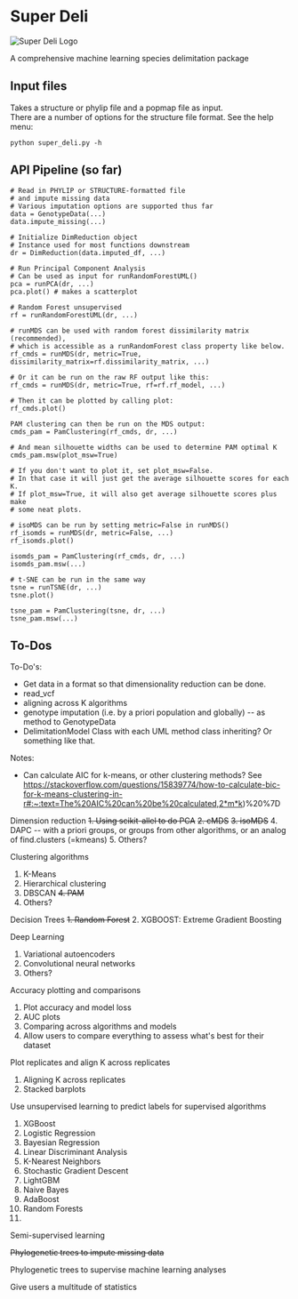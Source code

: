 # Super Deli  

![Super Deli Logo](https://github.com/btmartin721/super_deli/blob/master/logos/full_logo_1280x640.png)

A comprehensive machine learning species delimitation package

## Input files

Takes a structure or phylip file and a popmap file as input.  
There are a number of options for the structure file format. See the help menu:

```python super_deli.py -h```  

## API Pipeline (so far)

```
# Read in PHYLIP or STRUCTURE-formatted file
# and impute missing data
# Various imputation options are supported thus far
data = GenotypeData(...)
data.impute_missing(...)

# Initialize DimReduction object
# Instance used for most functions downstream
dr = DimReduction(data.imputed_df, ...)

# Run Principal Component Analysis
# Can be used as input for runRandomForestUML()
pca = runPCA(dr, ...)
pca.plot() # makes a scatterplot

# Random Forest unsupervised
rf = runRandomForestUML(dr, ...)

# runMDS can be used with random forest dissimilarity matrix (recommended),
# which is accessible as a runRandomForest class property like below.
rf_cmds = runMDS(dr, metric=True, dissimilarity_matrix=rf.dissimilarity_matrix, ...)

# Or it can be run on the raw RF output like this:
rf_cmds = runMDS(dr, metric=True, rf=rf.rf_model, ...)

# Then it can be plotted by calling plot:
rf_cmds.plot()

PAM clustering can then be run on the MDS output:
cmds_pam = PamClustering(rf_cmds, dr, ...)

# And mean silhouette widths can be used to determine PAM optimal K
cmds_pam.msw(plot_msw=True)

# If you don't want to plot it, set plot_msw=False.
# In that case it will just get the average silhouette scores for each K.
# If plot_msw=True, it will also get average silhouette scores plus make
# some neat plots.

# isoMDS can be run by setting metric=False in runMDS()
rf_isomds = runMDS(dr, metric=False, ...)
rf_isomds.plot()

isomds_pam = PamClustering(rf_cmds, dr, ...)
isomds_pam.msw(...)

# t-SNE can be run in the same way
tsne = runTSNE(dr, ...)
tsne.plot()

tsne_pam = PamClustering(tsne, dr, ...)
tsne_pam.msw(...)
```

## To-Dos


To-Do's:

- Get data in a format so that dimensionality reduction can be done.
- read_vcf
- aligning across K algorithms 
- genotype imputation (i.e. by a priori population and globally) -- as method to GenotypeData 
- DelimitationModel Class with each UML method class inheriting? Or something like that.

Notes:
- Can calculate AIC for k-means, or other clustering methods? See https://stackoverflow.com/questions/15839774/how-to-calculate-bic-for-k-means-clustering-in-r#:~:text=The%20AIC%20can%20be%20calculated,2*m*k)%20%7D 

Dimension reduction
~~1. Using scikit-allel to do PCA~~
~~2. cMDS~~
~~3. isoMDS~~
4. DAPC -- with a priori groups, or groups from other algorithms, or an analog of find.clusters (=kmeans)
5. Others?

Clustering algorithms
1. K-Means
2. Hierarchical clustering
3. DBSCAN
~~4. PAM~~
5. Others?

Decision Trees
~~1. Random Forest~~
2. XGBOOST: Extreme Gradient Boosting

Deep Learning
1. Variational autoencoders
2. Convolutional neural networks
3. Others?

Accuracy plotting and comparisons
1. Plot accuracy and model loss
2. AUC plots
3. Comparing across algorithms and models
4. Allow users to compare everything to assess what's best for their dataset

Plot replicates and align K across replicates
1. Aligning K across replicates
2. Stacked barplots

Use unsupervised learning to predict labels for supervised algorithms
1. XGBoost
2. Logistic Regression
3. Bayesian Regression
4. Linear Discriminant Analysis
5. K-Nearest Neighbors
6. Stochastic Gradient Descent
7. LightGBM
8. Naive Bayes
9. AdaBoost
10. Random Forests
11. 

Semi-supervised learning

~~Phylogenetic trees to impute missing data~~

Phylogenetic trees to supervise machine learning analyses


Give users a multitude of statistics
